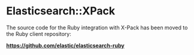 # Elasticsearch::XPack

The source code for the Ruby integration with X-Pack has been moved to the Ruby client repository:

**https://github.com/elastic/elasticsearch-ruby**

